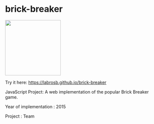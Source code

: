# brick-breaker

<img src="https://www.labrosb.com/project-thumbs/brick-breaker.PNG" height="180px" />

Try it here: https://labrosb.github.io/brick-breaker

JavaScript Project: A web implementation of the popular Brick Breaker game.

Year of implementation : 2015

Project : Team
